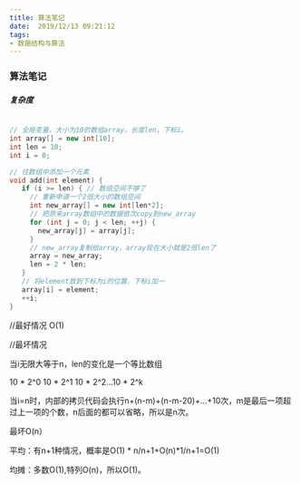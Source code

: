 ```yaml
---
title: 算法笔记
date:  2019/12/13 09:21:12
tags: 
- 数据结构与算法
---
```


### 算法笔记

##### 复杂度

```c++

// 全局变量，大小为10的数组array，长度len，下标i。
int array[] = new int[10]; 
int len = 10;
int i = 0;

// 往数组中添加一个元素
void add(int element) {
   if (i >= len) { // 数组空间不够了
     // 重新申请一个2倍大小的数组空间
     int new_array[] = new int[len*2];
     // 把原来array数组中的数据依次copy到new_array
     for (int j = 0; j < len; ++j) {
       new_array[j] = array[j];
     }
     // new_array复制给array，array现在大小就是2倍len了
     array = new_array;
     len = 2 * len;
   }
   // 将element放到下标为i的位置，下标i加一
   array[i] = element;
   ++i;
}
```

//最好情况 O(1)

//最坏情况

当i无限大等于n，len的变化是一个等比数组

10 * 2^0   10 * 2^1 10 * 2^2...10 * 2^k

当i=n时，内部的拷贝代码会执行n+(n-m)+(n-m-20)+...+10次，m是最后一项超过上一项的个数，n后面的都可以省略，所以是n次。

最坏O(n）

平均：有n+1种情况，概率是O(1) * n/n+1+O(n)*1/n+1=O(1)

均摊：多数O(1),特列O(n)，所以O(1)。

